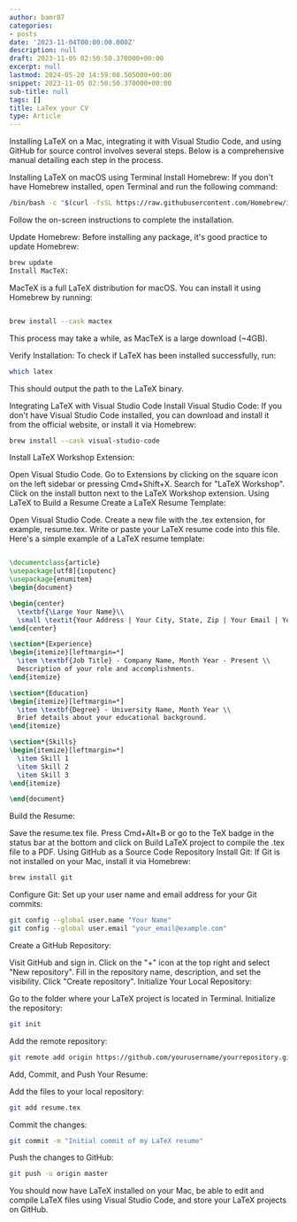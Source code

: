 ```yaml
---
author: bamr87
categories:
- posts
date: '2023-11-04T00:00:00.000Z'
description: null
draft: 2023-11-05 02:50:50.370000+00:00
excerpt: null
lastmod: 2024-05-20 14:59:08.505000+00:00
snippet: 2023-11-05 02:50:50.370000+00:00
sub-title: null
tags: []
title: LaTex your CV
type: Article
---
```


Installing LaTeX on a Mac, integrating it with Visual Studio Code, and using GitHub for source control involves several steps. Below is a comprehensive manual detailing each step in the process.

Installing LaTeX on macOS using Terminal
Install Homebrew:
If you don't have Homebrew installed, open Terminal and run the following command:

```sh
/bin/bash -c "$(curl -fsSL https://raw.githubusercontent.com/Homebrew/install/HEAD/install.```sh)"
```

Follow the on-screen instructions to complete the installation.

Update Homebrew:
Before installing any package, it's good practice to update Homebrew:

```sh
brew update
Install MacTeX:
```

MacTeX is a full LaTeX distribution for macOS. You can install it using Homebrew by running:

```sh

brew install --cask mactex
```

This process may take a while, as MacTeX is a large download (~4GB).

Verify Installation:
To check if LaTeX has been installed successfully, run:

```sh
which latex
```

This should output the path to the LaTeX binary.

Integrating LaTeX with Visual Studio Code
Install Visual Studio Code:
If you don't have Visual Studio Code installed, you can download and install it from the official website, or install it via Homebrew:

```sh
brew install --cask visual-studio-code
```

Install LaTeX Workshop Extension:

Open Visual Studio Code.
Go to Extensions by clicking on the square icon on the left sidebar or pressing Cmd+Shift+X.
Search for "LaTeX Workshop".
Click on the install button next to the LaTeX Workshop extension.
Using LaTeX to Build a Resume
Create a LaTeX Resume Template:

Open Visual Studio Code.
Create a new file with the .tex extension, for example, resume.tex.
Write or paste your LaTeX resume code into this file.
Here's a simple example of a LaTeX resume template:

```latex

\documentclass{article}
\usepackage[utf8]{inputenc}
\usepackage{enumitem}
\begin{document}

\begin{center}
  \textbf{\Large Your Name}\\
  \small \textit{Your Address | Your City, State, Zip | Your Email | Your Phone}
\end{center}

\section*{Experience}
\begin{itemize}[leftmargin=*]
  \item \textbf{Job Title} - Company Name, Month Year - Present \\
  Description of your role and accomplishments.
\end{itemize}

\section*{Education}
\begin{itemize}[leftmargin=*]
  \item \textbf{Degree} - University Name, Month Year \\
  Brief details about your educational background.
\end{itemize}

\section*{Skills}
\begin{itemize}[leftmargin=*]
  \item Skill 1
  \item Skill 2
  \item Skill 3
\end{itemize}

\end{document}
```

Build the Resume:

Save the resume.tex file.
Press Cmd+Alt+B or go to the TeX badge in the status bar at the bottom and click on Build LaTeX project to compile the .tex file to a PDF.
Using GitHub as a Source Code Repository
Install Git:
If Git is not installed on your Mac, install it via Homebrew:

```sh
brew install git
```

Configure Git:
Set up your user name and email address for your Git commits:

```sh
git config --global user.name "Your Name"
git config --global user.email "your_email@example.com"
```

Create a GitHub Repository:

Visit GitHub and sign in.
Click on the "+" icon at the top right and select "New repository".
Fill in the repository name, description, and set the visibility.
Click "Create repository".
Initialize Your Local Repository:

Go to the folder where your LaTeX project is located in Terminal.
Initialize the repository:

```sh
git init
```

Add the remote repository:

```sh
git remote add origin https://github.com/yourusername/yourrepository.git
```

Add, Commit, and Push Your Resume:

Add the files to your local repository:

```sh
git add resume.tex
```

Commit the changes:

```sh
git commit -m "Initial commit of my LaTeX resume"
```

Push the changes to GitHub:

```sh
git push -u origin master
```

You should now have LaTeX installed on your Mac, be able to edit and compile LaTeX files using Visual Studio Code, and store your LaTeX projects on GitHub.
